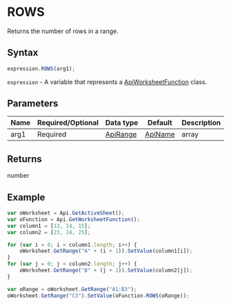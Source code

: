 # ROWS

Returns the number of rows in a range.

## Syntax

```javascript
expression.ROWS(arg1);
```

`expression` - A variable that represents a [ApiWorksheetFunction](../ApiWorksheetFunction.md) class.

## Parameters

| **Name** | **Required/Optional** | **Data type** | **Default** | **Description** |
| ------------- | ------------- | ------------- | ------------- | ------------- |
| arg1 | Required | [ApiRange](../../ApiRange/ApiRange.md) | [ApiName](../../ApiName/ApiName.md) | array |  | A range of cells or an array for which the number of rows will be returned. |

## Returns

number

## Example



```javascript
var oWorksheet = Api.GetActiveSheet();
var oFunction = Api.GetWorksheetFunction();
var column1 = [13, 14, 15];
var column2 = [23, 24, 25];

for (var i = 0; i < column1.length; i++) {
    oWorksheet.GetRange("A" + (i + 1)).SetValue(column1[i]);
}
for (var j = 0; j < column2.length; j++) {
    oWorksheet.GetRange("B" + (j + 1)).SetValue(column2[j]);
}

var oRange = oWorksheet.GetRange("A1:B3");
oWorksheet.GetRange("C3").SetValue(oFunction.ROWS(oRange));
```
